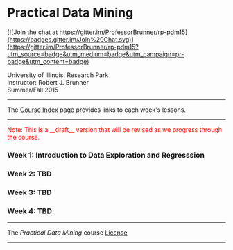 # Practical Data Mining

[![Join the chat at https://gitter.im/ProfessorBrunner/rp-pdm15](https://badges.gitter.im/Join%20Chat.svg)](https://gitter.im/ProfessorBrunner/rp-pdm15?utm_source=badge&utm_medium=badge&utm_campaign=pr-badge&utm_content=badge)

University of Illinois, Research Park    
Instructor: Robert J. Brunner    
Summer/Fall 2015  

-----

The [Course Index](index.ipynb) page provides links to each week's lessons.

-----

<font color = "red">
Note: This is a __draft__ version that will be revised as we progress through the course.
</font>

### Week 1: Introduction to Data Exploration and Regresssion

### Week 2: TBD

### Week 3: TBD

### Week 4: TBD

-----

The _Practical Data Mining_ course [License](LICENSE.md)

-----
